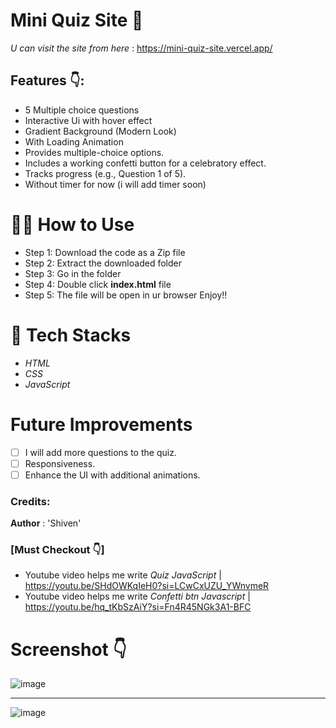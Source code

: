# Mini Quiz Site 💫
*U can visit the site from here* : https://mini-quiz-site.vercel.app/



## Features 👇:
- 5 Multiple choice questions
- Interactive Ui with hover effect
- Gradient Background (Modern Look)
- With Loading Animation
- Provides multiple-choice options.
- Includes a working confetti button for a celebratory effect.
- Tracks progress (e.g., Question 1 of 5).
- Without timer for now (i will add timer soon)

# 👨‍💻 How to Use
- Step 1: Download the code as a Zip file
- Step 2: Extract the downloaded folder
- Step 3: Go in the folder
- Step 4: Double click **index.html** file
- Step 5: The file will be open in ur browser Enjoy!!

# 📁 Tech Stacks

- *HTML*
- *CSS*
- *JavaScript*

# Future Improvements

- [ ] I will add more questions to the quiz.
- [ ] Responsiveness.
- [ ] Enhance the UI with additional animations.

### Credits:
  **Author** : 'Shiven'
  
 ### [Must Checkout 👇]
- Youtube video helps me write *Quiz JavaScript* | https://youtu.be/SHdOWKqIeH0?si=LCwCxUZU_YWnvmeR
- Youtube video helps me write *Confetti btn Javascript* | https://youtu.be/hq_tKbSzAiY?si=Fn4R45NGk3A1-BFC

# Screenshot 👇
![image](https://github.com/user-attachments/assets/e5c3bfbc-4759-4f98-b8c0-746e654228cd)

---
![image](https://github.com/user-attachments/assets/fe76c2cf-2e81-4927-a9d2-52873983dd72)

